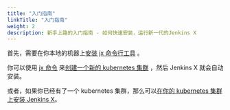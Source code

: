 ```yaml
---
title: "入门指南"
linkTitle: "入门指南"
weight: 2
description: 新手上路的入门指南 - 如何快速安装，运行新一代的Jenkins X
---
```


首先，需要在你本地的机器上[安装 jx 命令行工具](install) 。

你可以使用 [jx 命令](/commands/jx/#jx) 来[创建一个新的 kubernetes 集群](/zh/docs/getting-started/setup/create-cluster/) ，然后 Jenkins X 就会自动安装。

或者，如果你已经有了一个 kubernetes 集群，那么可以[在你的 kubernetes 集群上安装 Jenkins X](install-on-cluster)。

